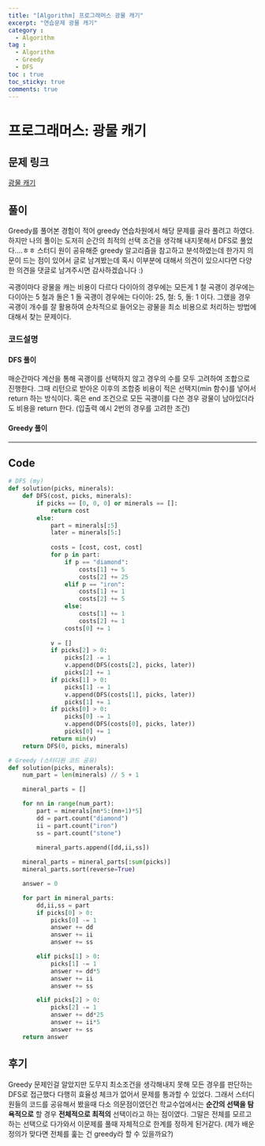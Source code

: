 ```yaml
---
title: "[Algorithm] 프로그래머스 광물 캐기"
excerpt: "연습문제 광물 캐기"
category :
  - Algorithm
tag :
  - Algorithm
  - Greedy
  - DFS
toc : true
toc_sticky: true
comments: true
---
```


# 프로그래머스: 광물 캐기

## 문제 링크
[광물 캐기](https://school.programmers.co.kr/learn/courses/30/lessons/172927)

## 풀이
Greedy를 풀어본 경험이 적어 greedy 연습차원에서 해당 문제를 골라 풀려고 하였다.
하지만 나의 풀이는 도저히 순간의 최적의 선택 조건을 생각해 내지못해서 DFS로 풀었다....ㅎㅎ
스터디 원이 공유해준 greedy 알고리즘을 참고하고 분석하였는데 한가지 의문이 드는 점이 있어서 글로 남겨봤는데
혹시 이부분에 대해서 의견이 있으시다면 다양한 의견을 댓글로 남겨주시면 감사하겠습니다 :)

곡괭이마다 광물을 캐는 비용이 다르다 다이아의 경우에는 모든게 1
철 곡괭이 경우에는 다이아는 5 철과 돌은 1
돌 곡괭이 경우에는 다이아: 25, 철: 5, 돌: 1 이다.
그랬을 경우 곡괭이 개수를 잘 활용하여 순차적으로 들어오는 광물을 최소 비용으로 처리하는 방법에 대해서 찾는 문제이다.

### 코드설명
#### DFS 풀이
매순간마다 계산을 통해 곡괭이를 선택하지 않고 경우의 수를 모두 고려하여 조합으로 진행한다.
그때 리턴으로 받아온 이후의 조합중 비용이 적은 선택지(min 함수)를 넣어서 return 하는 방식이다.
혹은 end 조건으로 모든 곡괭이를 다쓴 경우 광물이 남아있더라도 비용을 return 한다. (입출력 예시 2번의 경우를 고려한 조건)

#### Greedy 풀이
******
## Code
```python
# DFS (my)
def solution(picks, minerals):
    def DFS(cost, picks, minerals):
        if picks == [0, 0, 0] or minerals == []:
            return cost
        else:
            part = minerals[:5]
            later = minerals[5:] 
            
            costs = [cost, cost, cost]
            for p in part:
                if p == "diamond":
                    costs[1] += 5
                    costs[2] += 25
                elif p == "iron":
                    costs[1] += 1
                    costs[2] += 5
                else:
                    costs[1] += 1
                    costs[2] += 1
                costs[0] += 1
            
            v = []
            if picks[2] > 0:
                picks[2] -= 1
                v.append(DFS(costs[2], picks, later))
                picks[2] += 1
            if picks[1] > 0:
                picks[1] -= 1
                v.append(DFS(costs[1], picks, later))
                picks[1] += 1
            if picks[0] > 0:
                picks[0] -= 1
                v.append(DFS(costs[0], picks, later))
                picks[0] += 1
            return min(v)
    return DFS(0, picks, minerals)

# Greedy (스터디원 코드 공유)
def solution(picks, minerals):
    num_part = len(minerals) // 5 + 1

    mineral_parts = []

    for nn in range(num_part):
        part = minerals[nn*5:(nn+1)*5]
        dd = part.count("diamond")
        ii = part.count("iron")
        ss = part.count("stone")

        mineral_parts.append([dd,ii,ss])
        
    mineral_parts = mineral_parts[:sum(picks)]
    mineral_parts.sort(reverse=True)

    answer = 0

    for part in mineral_parts:
        dd,ii,ss = part
        if picks[0] > 0:
            picks[0] -= 1
            answer += dd
            answer += ii
            answer += ss

        elif picks[1] > 0:
            picks[1] -= 1
            answer += dd*5
            answer += ii
            answer += ss

        elif picks[2] > 0:
            picks[2] -= 1
            answer += dd*25
            answer += ii*5
            answer += ss
    return answer
```

## 후기
Greedy 문제인걸 알았지만 도무지 최소조건을 생각해내지 못해 
모든 경우를 판단하는 DFS로 접근했다 다행히 효율성 체크가 없어서 문제를 통과할 수 있었다.
그래서 스터디원들의 코드를 공유해서 봤을때 다소 의문점이였던건 학교수업에서는
**순간의 선택을 탐욕적으로** 할 경우 **전체적으로 최적의** 선택이라고 하는 점이였다.
그말은 전체를 모르고 하는 선택으로 다가와서 이문제를 풀때 자체적으로 한계를 정하게 된거같다.
(제가 배운 정의가 맞다면 전체를 훑는 건 greedy라 할 수 있을까요?)
